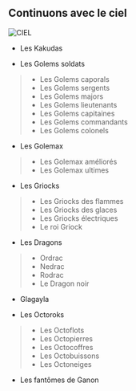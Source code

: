 ## Continuons avec le ciel
![CIEL](https://github.com/emmamichel19/RecueilEnnemisTOTK/assets/144808143/1bd7d118-b8c2-4a5d-98b3-62cc07e62031)

* Les Kakudas


* Les Golems soldats
>* Les Golems caporals
>* Les Golems sergents
>* Les Golems majors
>* Les Golems lieutenants
>* Les Golems capitaines
>* Les Golems commandants
>* Les Golems colonels


* Les Golemax
>* Les Golemax améliorés
>* Les Golemax ultimes


* Les Griocks
>* Les Griocks des flammes
>* Les Griocks des glaces
>* Les Griocks électriques
>* Le roi Griock


* Les Dragons
>* Ordrac
>* Nedrac
>* Rodrac
>* Le Dragon noir


* Glagayla


* Les Octoroks
>* Les Octoflots
>* Les Octopierres
>* Les Octocoffres
>* Les Octobuissons
>* Les Octoneiges


* Les fantômes de Ganon
